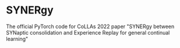 # SYNERgy
The official PyTorch code for CoLLAs 2022 paper "SYNERgy between SYNaptic consolidation and Experience Replay for general continual learning"
